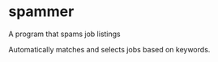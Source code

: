 # spammer
A program that spams job listings

Automatically matches and selects jobs based on keywords.
